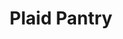 ---
title: "Plaid Pantry"
url: /portland/plaid-pantry-southeast-powell-boulevard/
shop: Lebensmittel
---